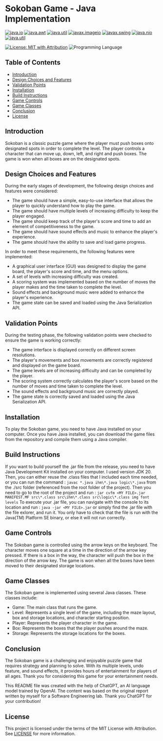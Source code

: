 # Sokoban Game - Java Implementation

[![java.io](https://img.shields.io/badge/Dependency-java.io-blue)](https://docs.oracle.com/en/java/javase/16/docs/api/java.base/java/io/package-summary.html)  [![java.awt](https://img.shields.io/badge/Dependency-java.awt-green)](https://docs.oracle.com/en/java/javase/16/docs/api/java.desktop/java/awt/package-summary.html)  [![java.util](https://img.shields.io/badge/Dependency-java.util-orange)](https://docs.oracle.com/en/java/javase/16/docs/api/java.base/java/util/package-summary.html)  [![javax.imageio](https://img.shields.io/badge/Dependency-javax.imageio-purple)](https://docs.oracle.com/en/java/javase/16/docs/api/java.desktop/javax/imageio/package-summary.html)  [![javax.swing](https://img.shields.io/badge/Dependency-javax.swing-yellow)](https://docs.oracle.com/en/java/javase/16/docs/api/java.desktop/javax/swing/package-summary.html)  [![java.nio](https://img.shields.io/badge/Dependency-java.nio-red)](https://docs.oracle.com/en/java/javase/16/docs/api/java.base/java/nio/package-summary.html)  [![java.util](https://img.shields.io/badge/Dependency-java.util-orange)](https://docs.oracle.com/en/java/javase/16/docs/api/java.base/java/util/package-summary.html)


[![License: MIT with Attribution](https://img.shields.io/badge/License-MIT%20with%20Attribution-green.svg)](https://opensource.org/licenses/MIT-0) ![Programming Language](https://img.shields.io/badge/Language-Java-blue) 

## Table of Contents

- [Introduction](#Introduction)
- [Design Choices and Features](#Design)
- [Validation Points](#Validation)
- [Installation](#Installation)
- [Build Instructions](#Build-Instructions)
- [Game Controls](#Game-Controls)
- [Game Classes](#Game-Classes)
- [Conclusion](#Conclusion)
- [License](#license)

## Introduction

Sokoban is a classic puzzle game where the player must push boxes onto designated spots in order to complete the level. The player controls a character that can move up, down, left, and right and push boxes. The game is won when all boxes are on the designated spots.

## Design Choices and Features

During the early stages of development, the following design choices and features were considered:

- The game should have a simple, easy-to-use interface that allows the player to quickly understand how to play the game.
- The game should have multiple levels of increasing difficulty to keep the player engaged.
- The game should keep track of the player's score and time to add an element of competitiveness to the game.
- The game should have sound effects and music to enhance the player's experience.
- The game should have the ability to save and load game progress.

In order to meet these requirements, the following features were implemented:

- A graphical user interface (GUI) was designed to display the game board, the player's score and time, and the menu options.
- A set of levels with increasing difficulty was created.
- A scoring system was implemented based on the number of moves the player makes and the time taken to complete the level.
- Sound effects and background music were added to enhance the player's experience.
- The game state can be saved and loaded using the Java Serialization API.

## Validation Points

During the testing phase, the following validation points were checked to ensure the game is working correctly:

- The game interface is displayed correctly on different screen resolutions.
- The player's movements and box movements are correctly registered and displayed on the game board.
- The game levels are of increasing difficulty and can be completed by the player.
- The scoring system correctly calculates the player's score based on the number of moves and time taken to complete the level.
- The sound effects and background music are correctly played.
- The game state is correctly saved and loaded using the Java Serialization API.

## Installation

To play the Sokoban game, you need to have Java installed on your computer. Once you have Java installed, you can download the game files from the repository and compile them using a Java compiler.

## Build Instructions
If you want to build yourself the .jar file from the release, you need to have Java Development Kit installed on your computer. I used version JDK 20. Then, you can either reuse the .class files that I included each time needed, or you can run the command :
`javac *.java ihm\*.java logic\*.java` 
from the ./src folder (referenced from the root folder of the project). Then you need to go to the root of the project and run :
`jar cvfm <MY FILE>.jar MANIFEST.MF src\*.class src\ihm\*.class src\logic\*.class img font levels`
To execute your .jar file, you can navigate with the console to its location and run :
`java -jar <MY FILE>.jar`
or simply find the .jar file with the file exlorer, and run it. You only have to check that the file is run with the Java(TM) Platform SE binary, or else it will not run correctly.

## Game Controls

The Sokoban game is controlled using the arrow keys on the keyboard. The character moves one square at a time in the direction of the arrow key pressed. If there is a box in the way, the character will push the box in the direction of the arrow key. The game is won when all the boxes have been moved to their designated storage locations.

## Game Classes

The Sokoban game is implemented using several Java classes. These classes include:

- Game: The main class that runs the game.
- Level: Represents a single level of the game, including the maze layout, box and storage locations, and character starting position.
- Player: Represents the player character in the game.
- Box: Represents the boxes that the player pushes around the maze.
- Storage: Represents the storage locations for the boxes.

## Conclusion

The Sokoban game is a challenging and enjoyable puzzle game that requires strategy and planning to solve. With its multiple levels, undo feature, and sound effects, it provides hours of entertainment for players of all ages. Thank you for considering this game for your entertainment needs.

This README file was created with the help of ChatGPT, an AI language model trained by OpenAI. The content was based on the original report written by myself for a Software Engineering lab. Thank you ChatGPT for your contribution!

## License

This project is licensed under the terms of the MIT License with Attribution. See [LICENSE](LICENSE) for more information.
